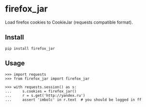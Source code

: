 firefox_jar
===========
Load firefox cookies to CookieJar (requests compatible format).

Install
-------
    pip install firefox_jar

Usage
-----
    >>> import requests
    >>> from firefox_jar import firefox_jar

    >>> with requests.session() as s:
    ...     s.cookies = firefox_jar()
    ...     r = s.get('http://yandex.ru')
    ...     assert 'imbolc' in r.text  # you should be logged in ff